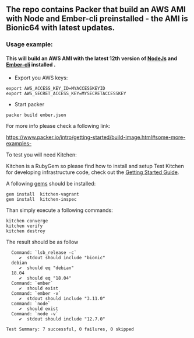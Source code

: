 ## The repo contains Packer that build an AWS AMI with Node and Ember-cli preinstalled - the AMI is Bionic64 with latest updates.

### Usage example:

#### This will build an AWS AMI with the latest 12th version of [NodeJs](https://nodejs.org/en/) and [Ember-cli](https://emberjs.com/) installed . 

- Export you AWS keys:
```
export AWS_ACCESS_KEY_ID=MYACCESSKEYID
export AWS_SECRET_ACCESS_KEY=MYSECRETACCESSKEY
```
- Start packer
```
packer build ember.json
``` 

For more info please check a following link:

https://www.packer.io/intro/getting-started/build-image.html#some-more-examples-

To test you will need Kitchen:

Kitchen is a RubyGem so please find how to install and setup Test Kitchen for developing infrastructure code, check out the [Getting Started Guide](http://kitchen.ci/docs/getting-started/).

A following [gems](https://guides.rubygems.org/what-is-a-gem/) should be installed:

```
gem install  kitchen-vagrant
gem install  kitchen-inspec
```
Than simply execute a following commands:

```
kitchen converge
kitchen verify
kitchen destroy
```
The result should be as follow
``` 
  Command: `lsb_release -c`
     ✔  stdout should include "bionic"
  debian
     ✔  should eq "debian"
  18.04
     ✔  should eq "18.04"
  Command: `ember`
     ✔  should exist
  Command: `ember -v`
     ✔  stdout should include "3.11.0"
  Command: `node`
     ✔  should exist
  Command: `node -v`
     ✔  stdout should include "12.7.0"

Test Summary: 7 successful, 0 failures, 0 skipped
```
